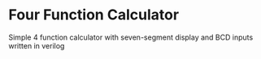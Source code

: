 # Four Function Calculator
 Simple 4 function calculator with seven-segment display and BCD inputs written in verilog
